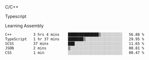 <p>C/C++</p>
<p> Typescript</p>
<p>Learning Assembly</p>

<!--START_SECTION:waka-->

```txt
C++          3 hrs 4 mins    ██████████████▒░░░░░░░░░░   56.88 %
TypeScript   1 hr 37 mins    ███████▒░░░░░░░░░░░░░░░░░   29.95 %
SCSS         37 mins         ███░░░░░░░░░░░░░░░░░░░░░░   11.65 %
JSON         2 mins          ▒░░░░░░░░░░░░░░░░░░░░░░░░   00.81 %
CSS          1 min           ░░░░░░░░░░░░░░░░░░░░░░░░░   00.47 %
```

<!--END_SECTION:waka-->
